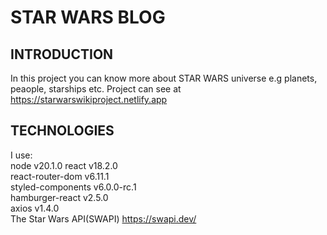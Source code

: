 # STAR WARS BLOG
## INTRODUCTION
In this project you can know more about STAR WARS universe e.g planets, peaople, starships etc.
Project can see at https://starwarswikiproject.netlify.app
## TECHNOLOGIES
I use: <br />
node  v20.1.0
react v18.2.0  <br />
react-router-dom v6.11.1  <br />
styled-components v6.0.0-rc.1 <br />
hamburger-react v2.5.0 <br />
axios v1.4.0 <br />
The Star Wars API(SWAPI) https://swapi.dev/ <br />
